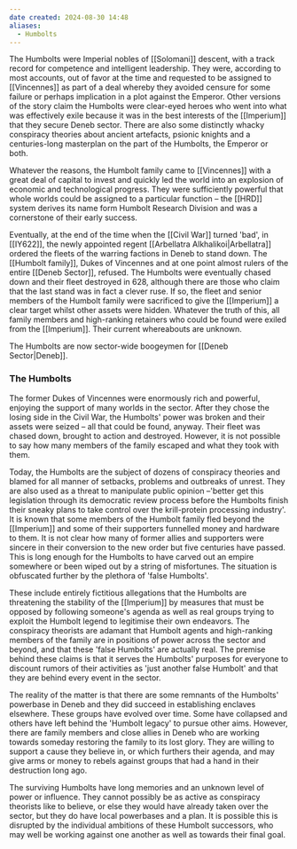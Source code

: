 ```yaml
---
date created: 2024-08-30 14:48
aliases:
  - Humbolts
---
```

The Humbolts were Imperial nobles of [[Solomani]] descent, with a track record for competence and intelligent leadership. They were, according to most accounts, out of favor at the time and requested to be assigned to [[Vincennes]] as part of a deal whereby they avoided censure for some failure or perhaps implication in a plot against the Emperor. Other versions of the story claim the Humbolts were clear-eyed heroes who went into what was effectively exile because it was in the best interests of the [[Imperium]] that they secure Deneb sector. There are also some distinctly whacky conspiracy theories about ancient artefacts, psionic knights and a centuries-long masterplan on the part of the Humbolts, the Emperor or both.

Whatever the reasons, the Humbolt family came to [[Vincennes]] with a great deal of capital to invest and quickly led the world into an explosion of economic and technological progress. They were sufficiently powerful that whole worlds could be assigned to a particular function – the [[HRD]] system derives its name form Humbolt Research Division and was a cornerstone of their early success.

Eventually, at the end of the time when the [[Civil War]] turned 'bad',  in [[IY622]], the newly appointed regent [[Arbellatra Alkhalikoi|Arbellatra]] ordered the fleets of the warring factions in Deneb to stand down.  The [[Humbolt family]], Dukes of Vincennes and at one point almost rulers of the entire [[Deneb Sector]], refused. The Humbolts were eventually chased down and their fleet destroyed in 628, although there are those who claim that the last stand was in fact a clever ruse. If so, the fleet and senior members of the Humbolt family were sacrificed to give the [[Imperium]] a clear target whilst other assets were hidden. Whatever the truth of this, all family members and high-ranking retainers who could be found were exiled from the [[Imperium]]. Their current whereabouts are unknown.

The Humbolts are now sector-wide boogeymen for [[Deneb Sector|Deneb]].

### The Humbolts

The former Dukes of Vincennes were enormously rich and powerful, enjoying the support of many worlds in the sector. After they chose the losing side in the Civil War, the Humbolts' power was broken and their assets were seized – all that could be found, anyway. Their fleet was chased down, brought to action and destroyed. However, it is not possible to say how many members of the family escaped and what they took with them.

Today, the Humbolts are the subject of dozens of conspiracy theories and blamed for all manner of setbacks, problems and outbreaks of unrest. They are also used as a threat to manipulate public opinion –'better get this legislation through its democratic review process before the Humbolts finish their sneaky plans to take control over the krill-protein processing industry'.  It is known that some members of the Humbolt family fled beyond the [[Imperium]] and some of their supporters funnelled money and hardware to them. It is not clear how many of former allies and supporters were sincere in their conversion to the new order but five centuries have passed. This is long enough for the Humbolts to have carved out an empire somewhere or been wiped out by a string of misfortunes. The situation is obfuscated further by the plethora of 'false Humbolts'.

These include entirely fictitious allegations that the Humbolts are threatening the stability of the [[Imperium]] by measures that must be opposed by following someone's agenda as well as real groups trying to exploit the Humbolt legend to legitimise their own endeavors.  The conspiracy theorists are adamant that Humbolt agents and high-ranking members of the family are in positions of power across the sector and beyond, and that these 'false Humbolts' are actually real.  The premise behind these claims is that it serves the Humbolts' purposes for everyone to discount rumors of their activities as 'just another false Humbolt' and that they are behind every event in the sector.

The reality of the matter is that there are some remnants of the Humbolts' powerbase in Deneb and they did succeed in establishing enclaves elsewhere. These groups have evolved over time. Some have collapsed and others have left behind the 'Humbolt legacy' to pursue other aims. However, there are family members and close allies in Deneb who are working towards someday restoring the family to its lost glory. They are willing to support a cause they believe in, or which furthers their agenda, and may give arms or money to rebels against groups that had a hand in their destruction long ago.

The surviving Humbolts have long memories and an unknown level of power or influence. They cannot possibly be as active as conspiracy theorists like to believe, or else they would have already taken over the sector, but they do have local powerbases and a plan. It is possible this is disrupted by the individual ambitions of these Humbolt successors, who may well be working against one another as well as towards their final goal.